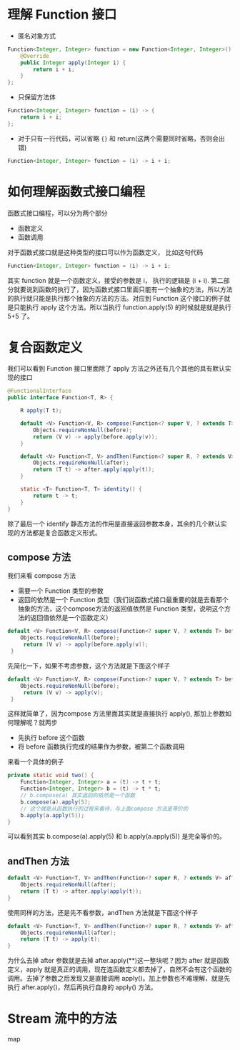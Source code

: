 # 理解 Function 接口
* 匿名对象方式
```java
Function<Integer, Integer> function = new Function<Integer, Integer>() {
    @Override
    public Integer apply(Integer i) {
        return i + i;
    }
};
```
* 只保留方法体
```java
Function<Integer, Integer> function = (i) -> {
    return i + i;
};
```
* 对于只有一行代码，可以省略 `{}` 和 return(这两个需要同时省略，否则会出错)
```java
Function<Integer, Integer> function = (i) -> i + i;
```

# 如何理解函数式接口编程
函数式接口编程，可以分为两个部分
* 函数定义
* 函数调用

对于函数式接口就是这种类型的接口可以作为函数定义，
比如这句代码
```java
Function<Integer, Integer> function = (i) -> i + i;
```

其实 function 就是一个函数定义，接受的参数是 i， 执行的逻辑是 (i + i).
第二部分就要说到函数的执行了，因为函数式接口里面只能有一个抽象的方法，所以方法的执行就只能是执行那个抽象的方法的方法。对应到 Function 这个接口的例子就是只能执行 apply 这个方法。所以当执行 function.apply(5) 的时候就是就是执行 5+5 了。

# 复合函数定义
我们可以看到 Function 接口里面除了 apply 方法之外还有几个其他的具有默认实现的接口
```java
@FunctionalInterface
public interface Function<T, R> {

    R apply(T t);

    default <V> Function<V, R> compose(Function<? super V, ? extends T> before) {
        Objects.requireNonNull(before);
        return (V v) -> apply(before.apply(v));
    }

    default <V> Function<T, V> andThen(Function<? super R, ? extends V> after) {
        Objects.requireNonNull(after);
        return (T t) -> after.apply(apply(t));
    }

    static <T> Function<T, T> identity() {
        return t -> t;
    }
}
```
除了最后一个 identify 静态方法的作用是直接返回参数本身，其余的几个默认实现的方法都是复合函数定义形式。
## compose 方法
我们来看 compose 方法
* 需要一个 Function 类型的参数
* 返回的依然是一个 Function 类型（我们说函数式接口最重要的就是去看那个抽象的方法，这个compose方法的返回值依然是 Function 类型，说明这个方法的返回值依然是一个函数定义）

```java
default <V> Function<V, R> compose(Function<? super V, ? extends T> before) {
    Objects.requireNonNull(before);
     return (V v) -> apply(before.apply(v));
 }
```
先简化一下，如果不考虑参数，这个方法就是下面这个样子
```java
default <V> Function<V, R> compose(Function<? super V, ? extends T> before) {
    Objects.requireNonNull(before);
     return (V v) -> apply(v);
 }
```
这样就简单了，因为compose 方法里面其实就是直接执行 apply(), 那加上参数如何理解呢？就两步
* 先执行 before 这个函数
* 将 before 函数执行完成的结果作为参数，被第二个函数调用

来看一个具体的例子
```java
private static void two() {
    Function<Integer, Integer> a = (t) -> t + t;
    Function<Integer, Integer> b = (t) -> t * t;
    // b.compose(a) 其实返回的依然是一个函数
    b.compose(a).apply(5);
    // 这个就是从函数执行的过程来看待，与上面compose 方法是等价的
    b.apply(a.apply(5));
}
```
可以看到其实 b.compose(a).apply(5) 和 b.apply(a.apply(5)) 是完全等价的。

## andThen 方法
```java
default <V> Function<T, V> andThen(Function<? super R, ? extends V> after) {
    Objects.requireNonNull(after);
    return (T t) -> after.apply(apply(t));
}
```
使用同样的方法，还是先不看参数，andThen 方法就是下面这个样子
```java
default <V> Function<T, V> andThen(Function<? super R, ? extends V> after) {
    Objects.requireNonNull(after);
    return (T t) -> apply(t);
}
```
为什么去掉 after 参数就是去掉 after.apply(**)这一整块呢？因为 after 就是函数定义，apply 就是真正的调用，现在连函数定义都去掉了，自然不会有这个函数的调用。去掉了参数之后发现又是直接调用 apply()。加上参数也不难理解，就是先执行 after.apply()，然后再执行自身的 apply() 方法。



# Stream 流中的方法

map